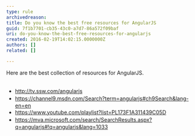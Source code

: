 ```yaml
---
type: rule
archivedreason: 
title: Do you know the best free resources for AngularJS
guid: 7f1b7701-cb35-43c0-a7d7-86a572f09baf
uri: do-you-know-the-best-free-resources-for-angularjs
created: 2016-02-19T14:02:15.0000000Z
authors: []
related: []

---
```



Here are the best collection of resources for AngularJS.​
<br><excerpt class='endintro'></excerpt><br>
<div><ul><li><span style="line-height&#58;20px;">​</span><span style="line-height&#58;20px;">​</span><span style="line-height&#58;20px;"><a href="http&#58;//tv.ssw.com/angularjs">http&#58;//tv.ssw.com/angularjs</a></span></li><li><span style="line-height&#58;20px;"></span><span style="line-height&#58;20px;"><a href="https&#58;//channel9.msdn.com/Search?term=angularjs#ch9Search&amp;lang-en=en">https&#58;//channel9.msdn.com/Search?term=angularjs#ch9Search&amp;lang-en=en</a></span></li><li><span style="line-height&#58;20px;"><a href="https&#58;//www.youtube.com/playlist?list=PL173F1A311439C05D">https&#58;//www.youtube.com/playlist?list=PL173F1A311439C05D</a></span></li><li><span style="line-height&#58;20px;"><a href="https&#58;//mva.microsoft.com/search/SearchResults.aspx?q=angularjs#%21q=angularjs&amp;lang=1033">https&#58;//mva.microsoft.com/search/SearchResults.aspx?q=angularjs#!q=angularjs&amp;lang=1033</a></span></li></ul></div>


